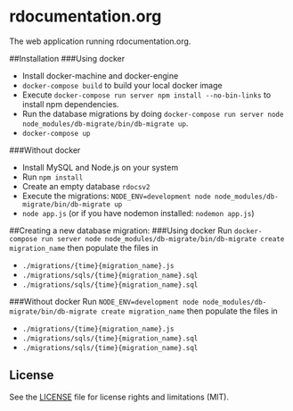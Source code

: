 # rdocumentation.org
The web application running rdocumentation.org.

##Installation
###Using docker
- Install docker-machine and docker-engine
- `docker-compose build` to build your local docker image
- Execute `docker-compose run server npm install --no-bin-links` to install npm dependencies.
- Run the database migrations by doing `docker-compose run server node node_modules/db-migrate/bin/db-migrate up`.
- `docker-compose up`

###Without docker
- Install MySQL and Node.js on your system
- Run `npm install`
- Create an empty database `rdocsv2`
- Execute the migrations: `NODE_ENV=development node node_modules/db-migrate/bin/db-migrate up`
- `node app.js` (or if you have nodemon installed: `nodemon app.js`)

##Creating a new database migration:
###Using docker
Run `docker-compose run server node node_modules/db-migrate/bin/db-migrate create migration_name`
then populate the files in
  - `./migrations/{time}{migration_name}.js`
  - `./migrations/sqls/{time}{migration_name}.sql`
  - `./migrations/sqls/{time}{migration_name}.sql`

###Without docker
Run `NODE_ENV=development node node_modules/db-migrate/bin/db-migrate create migration_name`
then populate the files in
  - `./migrations/{time}{migration_name}.js`
  - `./migrations/sqls/{time}{migration_name}.sql`
  - `./migrations/sqls/{time}{migration_name}.sql`


## License

See the [LICENSE](LICENSE.md) file for license rights and limitations (MIT).